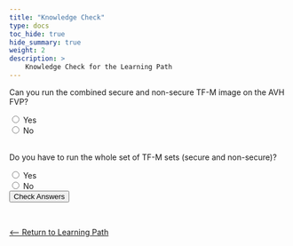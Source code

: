 ```yaml
---
title: "Knowledge Check" 
type: docs
toc_hide: true
hide_summary: true
weight: 2
description: >
    Knowledge Check for the Learning Path  
---
```





<style>
.info_text {
  margin: 5px;
  color: white;
}
.correct {
  background-color: #5B8200;
}
.incorrect {
  background-color: #CF1F1F;

}
</style>



<script type="text/javascript">      


  function showQuestion(Qnum, correctID) {
    if(document.getElementById(correctID).checked) {
      document.getElementById(Qnum+"_Correct_Answer").removeAttribute("hidden"); 
    }
    else {
      document.getElementById(Qnum+"_Incorrect_Answer").removeAttribute("hidden"); 
    }
  }


  function handleIt() {
    // Hide all info_texts by default to clear them.
    document.querySelectorAll('.info_text').forEach(item => {
      item.setAttribute("hidden","");
    })

    // Use logic per Question to determine correct or incorrect show.    
    showQuestion('Q1','yes');
    showQuestion('Q2','true');

  }
</script>

<form action="javascript:handleIt()">
  <p>Can you run the combined secure and non-secure TF-M image on the AVH FVP?</p>
  <input type="radio" id="yes" name="arm_run">
  <label for="yes">Yes</label><br>

  <input type="radio" id="no" name="arm_run" value="no">
  <label for="no">No</label><br>

  <div id="Q1_Correct_Answer" class="info_text correct" hidden><p>That's right! You can run the single combined image on the FVP.</p></div>
  <div id="Q1_Incorrect_Answer" class="info_text incorrect"  hidden><p>That's incorrect. Try again.</p></div>


 <br>  



 <p>Do you have to run the whole set of TF-M sets (secure and non-secure)?</p>
  <input type="radio" id="true" name="threads" value="false">
  <label for="false">Yes</label><br>
  <input type="radio" id="true" name="threads" value="true">
  <label for="false">No</label><br>  


  <div id="Q2_Correct_Answer" class="info_text correct" hidden><p>That's right you don't have to! You can select a sub-set of test to run when you configure the build</p></div>
  <div id="Q2_Incorrect_Answer" class="info_text incorrect"  hidden><p>That's incorrect. Try again.</p></div>



  <input type="submit" value="Check Answers">
</form>


<br>

[<-- Return to Learning Path](/cloud/tfm/#sections)

















































































